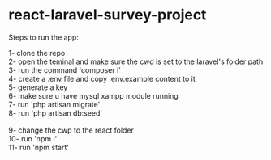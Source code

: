 # react-laravel-survey-project

Steps to run the app:

1- clone the repo <br/>
2- open the teminal and make sure the cwd is set to the laravel's folder path<br/>
3- run the command 'composer i'<br/>
4- create a .env file and copy .env.example content to it<br/>
5- generate a key<br/>
6- make sure u have mysql xampp module running<br/>
7- run 'php artisan migrate'<br/>
8- run 'php artisan db:seed'<br/>
<br/>
9- change the cwp to the react folder<br/>
10- run 'npm i'<br/>
11- run 'npm start'<br/>
